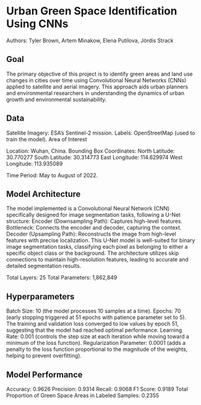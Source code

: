 # Urban Green Space Identification Using CNNs
Authors: Tyler Brown, Artem Minakow, Elena Putilova, Jördis Strack

## Goal

The primary objective of this project is to identify green areas and land use changes in cities over time using Convolutional Neural Networks (CNNs) applied to satellite and aerial imagery. This approach aids urban planners and environmental researchers in understanding the dynamics of urban growth and environmental sustainability.

## Data

Satellite Imagery: ESA’s Sentinel-2 mission.
Labels: OpenStreetMap (used to train the model).
Area of Interest

Location: Wuhan, China.
Bounding Box Coordinates:
North Latitude: 30.770277
South Latitude: 30.314773
East Longitude: 114.629974
West Longitude: 113.935089

Time Period: May to August of 2022.

## Model Architecture

The model implemented is a Convolutional Neural Network (CNN) specifically designed for image segmentation tasks, following a U-Net structure:
Encoder (Downsampling Path): Captures high-level features.
Bottleneck: Connects the encoder and decoder, capturing the context.
Decoder (Upsampling Path): Reconstructs the image from high-level features with precise localization.
This U-Net model is well-suited for binary image segmentation tasks, classifying each pixel as belonging to either a specific object class or the background. The architecture utilizes skip connections to maintain high-resolution features, leading to accurate and detailed segmentation results.

Total Layers: 25
Total Parameters: 1,862,849

## Hyperparameters

Batch Size: 10 (the model processes 10 samples at a time).
Epochs: 70 (early stopping triggered at 51 epochs with patience parameter set to 5).
The training and validation loss converged to low values by epoch 51, suggesting that the model had reached optimal performance.
Learning Rate: 0.001 (controls the step size at each iteration while moving toward a minimum of the loss function).
Regularization Parameter: 0.0001 (adds a penalty to the loss function proportional to the magnitude of the weights, helping to prevent overfitting).

## Model Performance

Accuracy: 0.9626
Precision: 0.9314
Recall: 0.9068
F1 Score: 0.9189
Total Proportion of Green Space Areas in Labeled Samples: 0.2355
